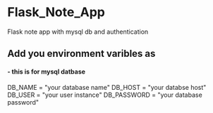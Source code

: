 # Flask_Note_App
Flask note app with mysql db and authentication

## Add you environment varibles as
#### - this is for mysql datbase
DB_NAME = "your database name"
DB_HOST = "your databse host"
DB_USER = "your user instance"
DB_PASSWORD = "your database password"

